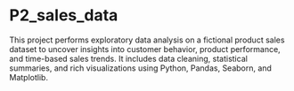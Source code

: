 # P2_sales_data
This project performs exploratory data analysis on a fictional product sales dataset to uncover insights into customer behavior, product performance, and time-based sales trends. It includes data cleaning, statistical summaries, and rich visualizations using Python, Pandas, Seaborn, and Matplotlib.
